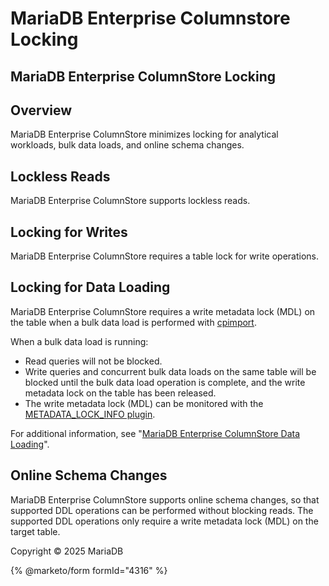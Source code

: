 # MariaDB Enterprise Columnstore Locking

## MariaDB Enterprise ColumnStore Locking

## Overview

MariaDB Enterprise ColumnStore minimizes locking for analytical workloads, bulk data loads, and online schema changes.

## Lockless Reads

MariaDB Enterprise ColumnStore supports lockless reads.

## Locking for Writes

MariaDB Enterprise ColumnStore requires a table lock for write operations.

## Locking for Data Loading

MariaDB Enterprise ColumnStore requires a write metadata lock (MDL) on the table when a bulk data load is performed with [cpimport](../clients-and-tools/data-import/mariadb-enterprise-columnstore-data-loading-with-cpimport.md).

When a bulk data load is running:

* Read queries will not be blocked.
* Write queries and concurrent bulk data loads on the same table will be blocked until the bulk data load operation is complete, and the write metadata lock on the table has been released.
* The write metadata lock (MDL) can be monitored with the [METADATA\_LOCK\_INFO plugin](https://app.gitbook.com/s/SsmexDFPv2xG2OTyO5yV/reference/plugins/other-plugins/metadata-lock-info-plugin).

For additional information, see "[MariaDB Enterprise ColumnStore Data Loading](../clients-and-tools/data-import/)".

## Online Schema Changes

MariaDB Enterprise ColumnStore supports online schema changes, so that supported DDL operations can be performed without blocking reads. The supported DDL operations only require a write metadata lock (MDL) on the target table.

Copyright © 2025 MariaDB

{% @marketo/form formId="4316" %}
